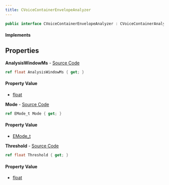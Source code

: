 ```yaml
---
title: CVoiceContainerEnvelopeAnalyzer
---
```


```csharp
public interface CVoiceContainerEnvelopeAnalyzer : CVoiceContainerAnalysisBase, ISchemaClass<CVoiceContainerAnalysisBase>, ISchemaClass<CVoiceContainerEnvelopeAnalyzer>, ISchemaField, ISchemaClass, INativeHandle
```

#### Implements

## Properties

**AnalysisWindowMs** - [Source Code](https://github.com/swiftly-solution/swiftlys2/blob/master/managed/src/SwiftlyS2.Generated/Schemas/Interfaces/CVoiceContainerEnvelopeAnalyzer.cs#L18)

```csharp
ref float AnalysisWindowMs { get; }
```

#### Property Value

- [float](https://learn.microsoft.com/dotnet/api/system.single)

**Mode** - [Source Code](https://github.com/swiftly-solution/swiftlys2/blob/master/managed/src/SwiftlyS2.Generated/Schemas/Interfaces/CVoiceContainerEnvelopeAnalyzer.cs#L16)

```csharp
ref EMode_t Mode { get; }
```

#### Property Value

- [EMode_t](/docs/api/shared/schemadefinitions/emode_t)

**Threshold** - [Source Code](https://github.com/swiftly-solution/swiftlys2/blob/master/managed/src/SwiftlyS2.Generated/Schemas/Interfaces/CVoiceContainerEnvelopeAnalyzer.cs#L20)

```csharp
ref float Threshold { get; }
```

#### Property Value

- [float](https://learn.microsoft.com/dotnet/api/system.single)

